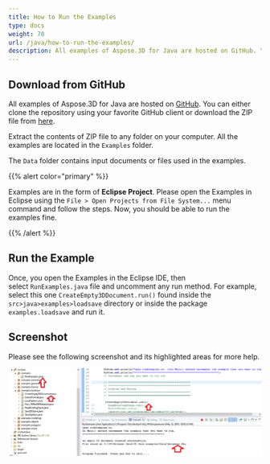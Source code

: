 ```yaml
---
title: How to Run the Examples
type: docs
weight: 70
url: /java/how-to-run-the-examples/
description: All examples of Aspose.3D for Java are hosted on GitHub. You can either clone the repository using your favorite GitHub client or download the ZIP file.
---
```


## **Download from GitHub**
All examples of Aspose.3D for Java are hosted on [GitHub](https://github.com/aspose-3d/Aspose.3D-for-java). You can either clone the repository using your favorite GitHub client or download the ZIP file from [here](https://github.com/aspose-3d/Aspose.3D-for-Java/archive/master.zip).

Extract the contents of ZIP file to any folder on your computer. All the examples are located in the `Examples` folder.

The `Data` folder contains input documents or files used in the examples.

{{% alert color="primary" %}} 

Examples are in the form of **Eclipse Project**. Please open the Examples in Eclipse using the `File > Open Projects from File System...` menu command and follow the steps. Now, you should be able to run the examples fine.

{{% /alert %}} 
## **Run the Example**
Once, you open the Examples in the Eclipse IDE, then select `RunExamples.java` file and uncomment any run method. For example, select this one `CreateEmpty3DDocument.run()` found inside the `src>java>examples>loadsave` directory or inside the package `examples.loadsave` and run it.

## **Screenshot**
Please see the following screenshot and its highlighted areas for more help.

![todo:image_alt_text](how-to-run-the-examples_1.png)
